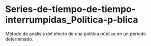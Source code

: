 # Series-de-tiempo-de-tiempo-interrumpidas_Politica-p-blica
Método de análisis del efecto de una política pública en un periodo determinado.
